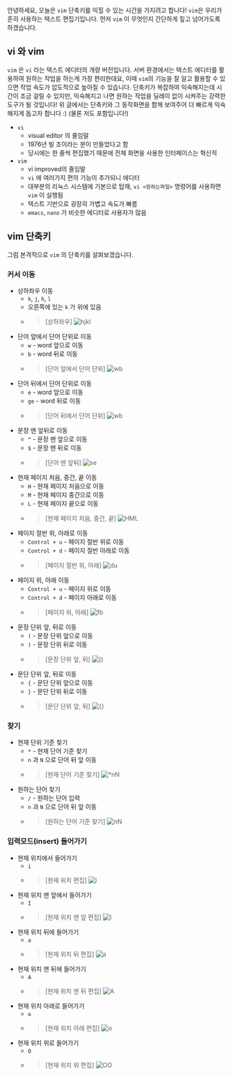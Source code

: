 안녕하세요, 오늘은 `vim` 단축키를 익힐 수 있는 시간을 가지려고 합니다! `vim`은 우리가 흔히 사용하는 텍스트 편집기입니다. 먼저 `vim` 이 무엇인지 간단하게 짚고 넘어가도록 하겠습니다.

## vi 와 vim
`vim` 은 `vi` 라는 텍스트 에디터의 개량 버전입니다. 서버 환경에서는 텍스트 에디터를 활용하여 원하는 작업을 하는게 가장 편리한데요, 이때 `vim`의 기능을 잘 알고 활용할 수 있으면 작업 속도가 압도적으로 높아질 수 있습니다. 단축키가 복잡하여 익숙해지는데 시간이 조금 걸릴 수 있지만, 익숙해지고 나면 원하는 작업을 딜레이 없이 시켜주는 강력한 도구가 될 것입니다! 위 글에서는 단축키와 그 동작화면을 함께 보여주어 더 빠르게 익숙해지게 돕고자 합니다 :) (물론 저도 포함입니다!)
* `vi`
  * visual editor 의 줄임말
  * 1976년 빌 조이라는 분이 만들었다고 함
  * 당시에는 한 줄씩 편집했기 때문에 전체 화면을 사용한 인터페이스는 혁신적
* `vim`
  * vi improved의 줄임말
  * `vi` 에 여러가지 편의 기능이 추가되니 에디터
  * 대부분의 리눅스 시스템에 기본으로 탑재, `vi <원하는파일>` 명령어를 사용하면 `vim` 이 실행됨
  * 텍스트 기반으로 굉장히 가볍고 속도가 빠름
  * `emacs`, `nano` 가 비슷한 에디터로 사용자가 많음

## vim 단축키
그럼 본격적으로 `vim` 의 단축키를 살펴보겠습니다.

### 커서 이동
* 상하좌우 이동
  * `k`, `j`, `h`, `l`
  * 오른쪽에 있는 `k` 가 위에 있음
  * > [상하좌우] ![hjkl](../imgs/hjkl.gif)
* 단어 앞에서 단어 단위로 이동
  * `w` - word 앞으로 이동
  * `b` - word 뒤로 이동
  * > [단어 앞에서 단어 단위] ![wb](../imgs/wb.gif)
* 단어 뒤에서 단어 단위로 이동
  * `e` - word 앞으로 이동
  * `ge` - word 뒤로 이동
  * > [단어 뒤에서 단어 단위] ![wb](../imgs/ege.gif)
* 문장 맨 앞뒤로 이동
  * `^` - 문장 맨 앞으로 이동
  * `$` - 문장 맨 뒤로 이동
  * > [단어 맨 앞뒤] ![se](../imgs/se.gif)
* 현재 페이지 처음, 중간, 끝 이동
  * `H` - 현재 페이지 처음으로 이동
  * `M` - 현재 페이지 중간으로 이동
  * `L` - 현재 페이지 끝으로 이동
  * > [현재 페이지 처음, 중간, 끝] ![HML](../imgs/HML.gif)
* 페이지 절반 위, 아래로 이동
  * `Control + u` - 페이지 절반 위로 이동
  * `Control + d` - 페이지 절반 아래로 이동
  * > [페이지 절반 위, 아래] ![du](../imgs/du.gif)
* 페이지 위, 아래 이동
  * `Control + u` - 페이지 위로 이동
  * `Control + d` - 페이지 아래로 이동
  * > [페이지 위, 아래] ![fb](../imgs/fb.gif)
* 문장 단위 앞, 뒤로 이동
  * `(` - 문장 단위 앞으로 이동
  * `)` - 문장 단위 뒤로 이동
  * > [문장 단위 앞, 뒤] ![()](../imgs/().gif)
* 문단 단위 앞, 뒤로 이동
  * `{` - 문단 단위 앞으로 이동
  * `}` - 문단 단위 뒤로 이동
  * > [문단 단위 앞, 뒤] ![{}](../imgs/{}.gif)

### 찾기
* 현재 단위 기준 찾기
  * `*` - 현재 단어 기준 찾기
  * `n` 과 `N` 으로 단어 뒤 앞 이동
  * > [현재 단어 기준 찾기] ![*nN](../imgs/\*nN.gif)
* 원하는 단어 찾기
  * `/` - 원하는 단어 입력
  * `n` 과 `N` 으로 단어 뒤 앞 이동
  * > [원하는 단어 기준 찾기] ![nN](../imgs/nN.gif)

### 입력모드(insert) 들어가기
* 현재 위치에서 들어가기
  * `i`
  * > [현재 위치 편집] ![i](../imgs/i.gif)
* 현재 위치 맨 앞에서 들어가기
  * `I`
  * > [현재 위치 맨 앞 편집] ![I](../imgs/II.gif)
* 현재 위치 뒤에 들어가기
  * `a`
  * > [현재 위치 뒤 편집] ![a](../imgs/a.gif)
* 현재 위치 맨 뒤에 들어가기
  * `A`
  * > [현재 위치 맨 뒤 편집] ![A](../imgs/AA.gif)
* 현재 위치 아래로 들어가기
  * `o`
  * > [현재 위치 아래 편집] ![o](../imgs/o.gif)
* 현재 위치 위로 들어가기
  * `O`
  * > [현재 위치 위 편집] ![OO](../imgs/OO.gif)
